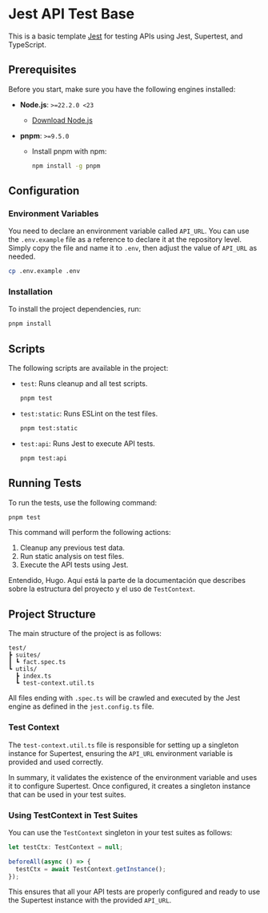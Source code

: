 # Jest API Test Base

This is a basic template [Jest](https://jestjs.io/)  for testing APIs using Jest, Supertest, and TypeScript.

## Prerequisites

Before you start, make sure you have the following engines installed:

- **Node.js**: `>=22.2.0 <23`
  - [Download Node.js](https://nodejs.org/)

- **pnpm**: `>=9.5.0`
  - Install pnpm with npm:

    ```bash
    npm install -g pnpm
    ```

## Configuration

### Environment Variables

You need to declare an environment variable called `API_URL`. You can use the `.env.example` file as a reference to declare it at the repository level. Simply copy the file and name it to `.env`, then adjust the value of `API_URL` as needed.

```bash
cp .env.example .env
```

### Installation

To install the project dependencies, run:

```bash
pnpm install
```

## Scripts

The following scripts are available in the project:

- `test`: Runs cleanup and all test scripts.

  ```bash
  pnpm test
  ```

- `test:static`: Runs ESLint on the test files.

  ```bash
  pnpm test:static
  ```

- `test:api`: Runs Jest to execute API tests.

  ```bash
  pnpm test:api
  ```

## Running Tests

To run the tests, use the following command:

```bash
pnpm test
```

This command will perform the following actions:

1. Cleanup any previous test data.
2. Run static analysis on test files.
3. Execute the API tests using Jest.

Entendido, Hugo. Aquí está la parte de la documentación que describes sobre la estructura del proyecto y el uso de `TestContext`.

## Project Structure

The main structure of the project is as follows:

```text
test/
┣ suites/
┃ ┗ fact.spec.ts
┗ utils/
  ┣ index.ts
  ┗ test-context.util.ts
```

All files ending with `.spec.ts` will be crawled and executed by the Jest engine as defined in the `jest.config.ts` file.

### Test Context

The `test-context.util.ts` file is responsible for setting up a singleton instance for Supertest, ensuring the `API_URL` environment variable is provided and used correctly. 

In summary, it validates the existence of the environment variable and uses it to configure Supertest. Once configured, it creates a singleton instance that can be used in your test suites.

### Using TestContext in Test Suites

You can use the `TestContext` singleton in your test suites as follows:

```typescript
let testCtx: TestContext = null;

beforeAll(async () => {
  testCtx = await TestContext.getInstance();
});
```

This ensures that all your API tests are properly configured and ready to use the Supertest instance with the provided `API_URL`.
